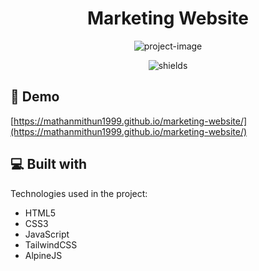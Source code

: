 <h1 align="center" id="title">Marketing Website</h1>

<p align="center"><img src="https://socialify.git.ci/MaThanMiThun1999/marketing-website/image?font=KoHo&amp;forks=1&amp;issues=1&amp;logo=https%3A%2F%2Fmathanmithun1999.github.io%2Fmarketing-website%2Fassets%2Ficons%2Fbotsr-logo.png&amp;name=1&amp;pattern=Diagonal%20Stripes&amp;pulls=1&amp;stargazers=1&amp;theme=Light" alt="project-image"></p>

<p align="center"><img src="https://img.shields.io/badge/Freelance_Project-Botsr-purple" alt="shields"></p>

<h2>🚀 Demo</h2>

[https://mathanmithun1999.github.io/marketing-website/](https://mathanmithun1999.github.io/marketing-website/)

  
  
<h2>💻 Built with</h2>

Technologies used in the project:

*   HTML5
*   CSS3
*   JavaScript
*   TailwindCSS
*   AlpineJS
